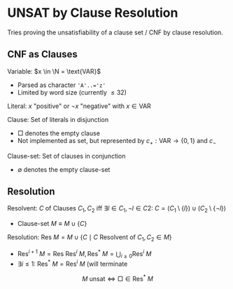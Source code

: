 # UNSAT by Clause Resolution

Tries proving the unsatisfiability of a clause set / CNF
by clause resolution.

## CNF as Clauses

Variable: $x \in \N = \text{VAR}$
  - Parsed as character `'A'..='z'`
  - Limited by word size (currently $\leq 32$)

Literal: $x$ "positive" or $\neg x$ "negative" with $x \in \text{VAR}$

Clause: Set of literals in disjunction
  - $\Box$ denotes the empty clause
  - Not implemented as set, but represented
    by $c_+: \text{VAR} \rightarrow \lbrace 0, 1 \rbrace$
    and $c_-$

Clause-set: Set of clauses in conjunction
  - $\emptyset$ denotes the empty clause-set

## Resolution

Resolvent: $C$ of Clauses $C_1, C_2$ iff $\exists l \in C_1, \neg l \in C2:\ C = (C_1 \setminus \lbrace l \rbrace) \cup (C_2 \setminus \lbrace \neg l \rbrace)$
  - Clause-set $M \equiv M \cup \lbrace C \rbrace$

Resolution: $\text{Res}\ M = M \cup \lbrace C \mid C\ \text{Resolvent of}\ C_1, C_2 \in M \rbrace$
  - $\text{Res}^{i + 1}\ M = \text{Res}\ \text{Res}^i\ M, \text{Res}^*\ M = \bigcup_{i \geq 0} \text{Res}^i\ M$
  - $\exists i \leq 1:\ \text{Res}^*\ M = \text{Res}^i\ M$ (will terminate

$$M\ \text{unsat} \Leftrightarrow \Box \in \text{Res}^*\ M$$